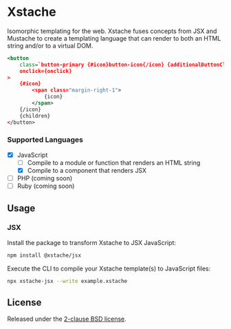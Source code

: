 # Xstache

Isomorphic templating for the web. Xstache fuses concepts from JSX and Mustache to create a templating language that can render to both an HTML string and/or to a virtual DOM.

```xml
<button
    class=`button-primary {#icon}button-icon{/icon} {additionalButtonClasses}`
    onclick={onclick}
>
    {#icon}
        <span class="margin-right-1">
            {icon}
        </span>
    {/icon}
    {children}
</button>
```

### Supported Languages

- [x] JavaScript
    - [ ] Compile to a module or function that renders an HTML string
    - [x] Compile to a component that renders JSX
- [ ] PHP (coming soon)
- [ ] Ruby (coming soon)

## Usage

### JSX

Install the package to transform Xstache to JSX JavaScript:

```sh
npm install @xstache/jsx
```

Execute the CLI to compile your Xstache template(s) to JavaScript files:

```sh
npx xstache-jsx --write example.xstache
```

## License

Released under the [2-clause BSD license](LICENSE).
